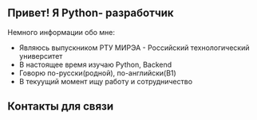 ## Привет! Я Python- разработчик

Немного информации обо мне:

- Являюсь выпускником РТУ МИРЭА - Российский технологический университет
- В настоящее время изучаю Python, Backend
- Говорю по-русски(родной), по-английски(B1)
- В текуущий момент ищу работу и сотрудничество

## Контакты для связи



<!--
**mkmmcvrs68/mkmmcvrs68** is a ✨ _special_ ✨ repository because its `README.md` (this file) appears on your GitHub profile.

Here are some ideas to get you started:

- 🔭 I’m currently working on ...
- 🌱 I’m currently learning ...
- 👯 I’m looking to collaborate on ...
- 🤔 I’m looking for help with ...
- 💬 Ask me about ...
- 📫 How to reach me: ...
- 😄 Pronouns: ...
- ⚡ Fun fact: ...
-->
